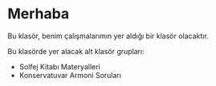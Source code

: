 # Merhaba
Bu klasör, benim çalışmalarımın yer aldığı bir klasör olacaktır.

Bu klasörde yer alacak alt klasör grupları:
* Solfej Kitabı Materyalleri
* Konservatuvar Armoni Soruları
